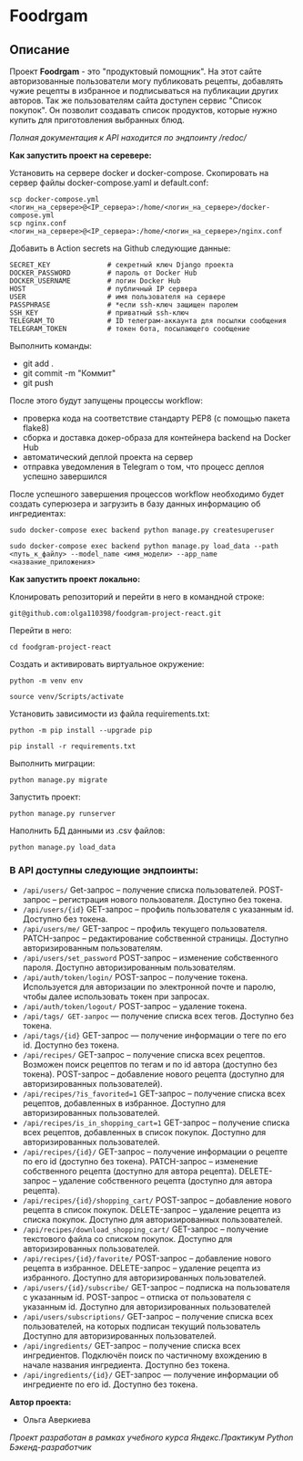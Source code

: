 # Foodrgam

## Описание

Проект **Foodrgam** - это "продуктовый помощник". На этот сайте авторизованные пользователи могу публиковать рецепты, добавлять чужие рецепты в избранное и подписываться на публикации других авторов. Так же пользователям сайта доступен сервис "Список покупок". Он позволит создавать список продуктов, которые нужно купить для приготовления выбранных блюд.

*Полная документация к API находится по эндпоинту /redoc/*

**Как запустить проект на серевере:**

Установить на сервере docker и docker-compose. Скопировать на сервер файлы docker-compose.yaml и default.conf:
```
scp docker-compose.yml <логин_на_сервере>@<IP_сервера>:/home/<логин_на_сервере>/docker-compose.yml
scp nginx.conf <логин_на_сервере>@<IP_сервера>:/home/<логин_на_сервере>/nginx.conf
```
Добавить в Action secrets на Github следующие данные:
```
SECRET_KEY              # секретный ключ Django проекта
DOCKER_PASSWORD         # пароль от Docker Hub
DOCKER_USERNAME         # логин Docker Hub
HOST                    # публичный IP сервера
USER                    # имя пользователя на сервере
PASSPHRASE              # *если ssh-ключ защищен паролем
SSH_KEY                 # приватный ssh-ключ
TELEGRAM_TO             # ID телеграм-аккаунта для посылки сообщения
TELEGRAM_TOKEN          # токен бота, посылающего сообщение
```
Выполнить команды:
- git add .
- git commit -m "Коммит"
- git push

После этого будут запущены процессы workflow:
- проверка кода на соответствие стандарту PEP8 (с помощью пакета flake8)
- сборка и доставка докер-образа для контейнера backend на Docker Hub
- автоматический деплой проекта на сервер
- отправка уведомления в Telegram о том, что процесс деплоя успешно завершился

После успешного завершения процессов workflow необходимо будет создать суперюзера и загрузить в базу данных информацию об ингредиентах:
```
sudo docker-compose exec backend python manage.py createsuperuser
```
```
sudo docker-compose exec backend python manage.py load_data --path <путь_к_файлу> --model_name <имя_модели> --app_name <название_приложения>
```

**Как запустить проект локально:**

Клонировать репозиторий и перейти в него в командной строке:

```
git@github.com:olga110398/foodgram-project-react.git
```
Перейти в него:

```
cd foodgram-project-react
```

Cоздать и активировать виртуальное окружение:

```
python -m venv env
```

```
source venv/Scripts/activate
```

Установить зависимости из файла requirements.txt:

```
python -m pip install --upgrade pip
```

```
pip install -r requirements.txt
```

Выполнить миграции:

```
python manage.py migrate
```

Запустить проект:

```
python manage.py runserver
```

Наполнить БД данными из .csv файлов:

```
python manage.py load_data
```

### В API доступны следующие эндпоинты:

- `/api/users/` Get-запрос – получение списка пользователей. POST-запрос – регистрация нового пользователя. Доступно без токена.
- `/api/users/{id}` GET-запрос – профиль пользователя с указанным id. Доступно без токена.
- `/api/users/me/` GET-запрос – профиль текущего пользователя. PATCH-запрос – редактирование собственной страницы. Доступно авторизированным пользователям.
- `/api/users/set_password` POST-запрос – изменение собственного пароля. Доступно авторизированным пользователям.
- `/api/auth/token/login/` POST-запрос – получение токена. Используется для авторизации по электронной почте и паролю, чтобы далее использовать токен при запросах.
- `/api/auth/token/logout/` POST-запрос – удаление токена.
- `/api/tags/ GET-запрос` — получение списка всех тегов. Доступно без токена.
- `/api/tags/{id}` GET-запрос — получение информации о теге по его id. Доступно без токена.
- `/api/recipes/` GET-запрос – получение списка всех рецептов. Возможен поиск рецептов по тегам и по id автора (доступно без токена). POST-запрос – добавление нового рецепта (доступно для авторизированных пользователей).
- `/api/recipes/?is_favorited=1` GET-запрос – получение списка всех рецептов, добавленных в избранное. Доступно для авторизированных пользователей.
- `/api/recipes/is_in_shopping_cart=1` GET-запрос – получение списка всех рецептов, добавленных в список покупок. Доступно для авторизированных пользователей.
- `/api/recipes/{id}/` GET-запрос – получение информации о рецепте по его id (доступно без токена). PATCH-запрос – изменение собственного рецепта (доступно для автора рецепта). DELETE-запрос – удаление собственного рецепта (доступно для автора рецепта).
- `/api/recipes/{id}/shopping_cart/` POST-запрос – добавление нового рецепта в список покупок. DELETE-запрос – удаление рецепта из списка покупок. Доступно для авторизированных пользователей.
- `/api/recipes/download_shopping_cart/` GET-запрос – получение текстового файла со списком покупок. Доступно для авторизированных пользователей.
- `/api/recipes/{id}/favorite/` POST-запрос – добавление нового рецепта в избранное. DELETE-запрос – удаление рецепта из избранного. Доступно для авторизированных пользователей.
- `/api/users/{id}/subscribe/` GET-запрос – подписка на пользователя с указанным id. POST-запрос – отписка от пользователя с указанным id. Доступно для авторизированных пользователей
- `/api/users/subscriptions/` GET-запрос – получение списка всех пользователей, на которых подписан текущий пользователь Доступно для авторизированных пользователей.
- `/api/ingredients/` GET-запрос – получение списка всех ингредиентов. Подключён поиск по частичному вхождению в начале названия ингредиента. Доступно без токена.
- `/api/ingredients/{id}/` GET-запрос — получение информации об ингредиенте по его id. Доступно без токена.


**Автор проекта:**

+ Ольга Аверкиева

*Проект разработан в рамках учебного курса Яндекс.Практикум Python Бэкенд-разработчик*